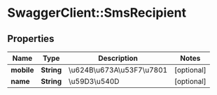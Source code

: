 # SwaggerClient::SmsRecipient

## Properties
Name | Type | Description | Notes
------------ | ------------- | ------------- | -------------
**mobile** | **String** | \u624B\u673A\u53F7\u7801 | [optional] 
**name** | **String** | \u59D3\u540D | [optional] 


